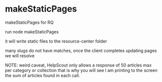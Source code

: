 # makeStaticPages
makeStaticPages for RQ

run node makeStaticPages

it will write static files to the resource-center folder

many slugs do not have matches, once the client completes updating pages we will resolve

NOTE: weird caveat, HelpScout only allows a response of 50 articles max per category or collection that is why you will see I am printing to the screen the sum of articles found in each call.
